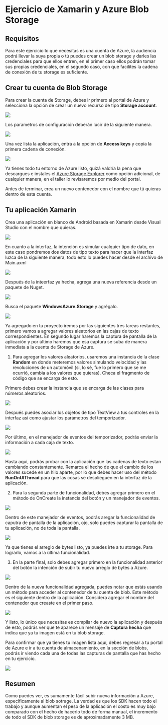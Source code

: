 # Ejercicio de Xamarin y Azure Blob Storage

## Requisitos

Para este ejercicio lo que necesitas es una cuenta de Azure, la audiencia podrá llevar la suya propia o tú puedes crear un blob storage y darles las credenciales para que ellos entren, en el primer caso ellos podrán tomar sus propias credenciales, en el segundo caso, con que facilites la cadena de conexión de tu storage es suficiente.

## Crear tu cuenta de Blob Storage

Para crear la cuenta de Storage, debes ir primero al portal de Azure y selecciona la opción de crear un nuevo recurso de tipo **Storage account**.

<img src="Imagenes/img01.jpg"/>

Los parametros de configuración deberán lucir de la siguiente manera.

<img src="Imagenes/img02.JPG"/>

Una vez lista la aplicación, entra a la opción de **Access keys** y copia la primera cadena de conexión.

<img src="Imagenes/img03.JPG"/>

Ya tienes todo tu entorno de Azure listo, quizá valdría la pena que descargues e instales el [Azure Storage Explorer](https://storageexplorer.com/) como opción adicional, de cualquier manera, en el taller lo revisaremos por medio del portal.

Antes de terminar, crea un nuevo contenedor con el nombre que tú quieras dentro de esta cuenta.

## Tu aplicación Xamarin

Crea una aplicación en blanco de Android basada en Xamarin desde Visual Studio con el nombre que quieras.

<img src="Imagenes/img04.JPG"/>

En cuanto a la interfaz, la intención es simular cualquier tipo de dato, en este caso pondremos dos datos de tipo texto para hacer que la interfaz luzca de la siguiente manera, todo esto lo puedes hacer desde el archivo de Main.axml

<img src="Imagenes/img05.JPG"/>

Después de la inteerfaz ya hecha, agrega una nueva referencia desde un paquete de Nuget.

<img src="Imagenes/img06.JPG"/>

Busca el paquete **WindowsAzure.Storage** y agrégalo.

<img src="Imagenes/img07.JPG"/>

Ya agregado en tu proyecto iremos por las siguientes tres tareas restantes, primero vamos a agregar valores aleatorios en las cajas de texto correspondientes. En segundo lugar haremos la captura de pantalla de la aplicación y por último haremos que esa captura se suba de manera inmediata a la cuenta de Storage de Azure.

1. Para agregar los valores aleatorios, usaremos una instancia de la clase **Random** en donde meteremos valores simulando velocidad y las revoluciones de un automóvil (si, lo sé, fue lo primero que se me ocurrió, cambia a los valores que quieras). Checa el fragmento de código que se encarga de esto.

Primero debes crear la instancia que se encarga de las clases para números aleatorios.

<img src="Imagenes/img08.JPG"/>

Después puedes asociar los objetos de tipo TextView a tus controles en la interfaz así como ajustar los parámetros del temporizador.

<img src="Imagenes/img09.JPG"/>

Por último, en el manejador de eventos del temporizador, podrás enviar la información a cada caja de texto.

<img src="Imagenes/img10.JPG"/>

Hasta aquí, podrás probar con la aplicación que las cadenas de texto estan cambiando constantemente. Remarca el hecho de que el cambio de los valores sucede en un hilo aparte, por lo que debes hacer uso del método **RunOnUIThread** para que las cosas se desplieguen en la interfaz de la aplicación.

2. Para la segunda parte de funcionalidad, debes agregar primero en el método de OnCreate la instancia del botón y un manejador de eventos.

<img src="Imagenes/img11.JPG"/>

Dentro de este manejador de eventos, podrás aregar la funcionalidad de caputra de pantalla de la aplicación, ojo, solo puedes capturar la pantalla de tu aplicación, no de toda la pantalla.

<img src="Imagenes/img12.JPG"/>

Ya que tienes el arreglo de bytes listo, ya puedes irte a tu storage. Para lograrlo, vamos a la última funcionalidad.

3. En la parte final, solo debes agregar primero en la funcionalidad anterior del botón la intención de subir tu nuevo arreglo de bytes a Azure.

<img src="Imagenes/img13.JPG"/>

Dentro de la nueva funcionalidad agregada, puedes notar que estás usando un método para acceder al contenedor de tu cuenta de blob. Este método es el siguiente dentro de la aplicación. Considera agregar el nombre del contenedor que creaste en el primer paso.

<img src="Imagenes/img14.JPG"/>

Y listo, lo único que necesitas es compilar de nuevo la aplicación y después de esto, podrás ver que te aparece un mensaje de **Captura hecha** que indica que ya tu imagen está en tu blob storage.

Para confirmar que ya tienes tu imagen lista aquí, debes regresar a tu portal de Azure e ir a tu cuenta de almacenamiento, en la sección de blobs, podrás ir viendo cada una de todas las capturas de pantalla que has hecho en tu ejercicio.

<img src="Imagenes/img15.JPG"/>

## Resumen

Como puedes ver, es sumamente fácil subir nueva información a Azure, específicamente al blob sotrage. La verdad es que los SDK hacen todo el trabajo y aunque aumentan el peso de la aplicación el costo es muy bajo comparado con el hecho de hacerlo todo de forma manual, el incremento de todo el SDK de blob storage es de aproximadamente 3 MB.

